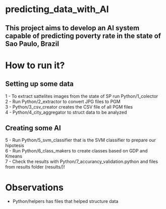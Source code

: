 # predicting_data_with_AI  

## This project aims to develop an AI system capable of predicting poverty rate in the state of Sao Paulo, Brazil 

# How to run it?  

## Setting up some data  
1 - To extract sattelites images from the state of SP run Python/1_colector  
2 - Run Python/2_extractor to convert JPG files to PGM  
3 - Python/3_csv_creator creates the CSV file of all PGM files  
4 - Python/4_city_aggregator to struct data to be analyzed  

## Creating some AI  
5 - Run Python/5_svm_classifier that is the SVM classifier to prepare our hipotesis  
6 - Run Python/6_class_makers to create classes based on GDP and Kmeans  
7 - Check the results with Python/7_accurancy_validation.python and files from results folder (results/)!  
  
# Observations  
- Python/helpers has files that helped structure data  
